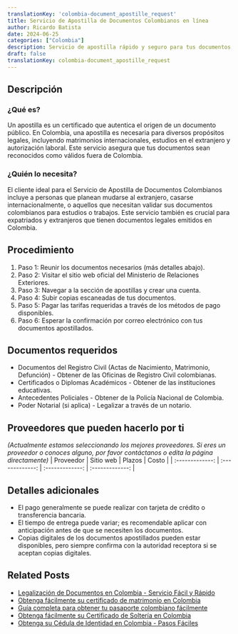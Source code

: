 ```yaml
---
translationKey: 'colombia-document_apostille_request'
title: Servicio de Apostilla de Documentos Colombianos en línea
author: Ricardo Batista
date: 2024-06-25
categories: ["Colombia"]
description: Servicio de apostilla rápido y seguro para tus documentos colombianos. Ideal para fines legales, matrimoniales y migratorios.
draft: false
translationKey: colombia-document_apostille_request
---
```


## Descripción
### ¿Qué es?
Un apostilla es un certificado que autentica el origen de un documento público. En Colombia, una apostilla es necesaria para diversos propósitos legales, incluyendo matrimonios internacionales, estudios en el extranjero y autorización laboral. Este servicio asegura que tus documentos sean reconocidos como válidos fuera de Colombia.

### ¿Quién lo necesita?
El cliente ideal para el Servicio de Apostilla de Documentos Colombianos incluye a personas que planean mudarse al extranjero, casarse internacionalmente, o aquellos que necesitan validar sus documentos colombianos para estudios o trabajos. Este servicio también es crucial para expatriados y extranjeros que tienen documentos legales emitidos en Colombia.

## Procedimiento

1. Paso 1: Reunir los documentos necesarios (más detalles abajo).
2. Paso 2: Visitar el sitio web oficial del Ministerio de Relaciones Exteriores.
3. Paso 3: Navegar a la sección de apostillas y crear una cuenta.
4. Paso 4: Subir copias escaneadas de tus documentos.
5. Paso 5: Pagar las tarifas requeridas a través de los métodos de pago disponibles.
6. Paso 6: Esperar la confirmación por correo electrónico con tus documentos apostillados.

## Documentos requeridos

- Documentos del Registro Civil (Actas de Nacimiento, Matrimonio, Defunción) - Obtener de las Oficinas de Registro Civil colombianas.
- Certificados o Diplomas Académicos - Obtener de las instituciones educativas.
- Antecedentes Policiales - Obtener de la Policía Nacional de Colombia.
- Poder Notarial (si aplica) - Legalizar a través de un notario.

## Proveedores que pueden hacerlo por ti
_(Actualmente estamos seleccionando los mejores proveedores. Si eres un proveedor o conoces alguno, por favor contáctanos o edita la página directamente)_
| Proveedor       |     Sitio web    |     Plazos       |      Costo      |
| :-------------: | :-------------: |  :-------------: | :-------------: |

## Detalles adicionales

- El pago generalmente se puede realizar con tarjeta de crédito o transferencia bancaria.
- El tiempo de entrega puede variar; es recomendable aplicar con anticipación antes de que se necesiten los documentos.
- Copias digitales de los documentos apostillados pueden estar disponibles, pero siempre confirma con la autoridad receptora si se aceptan copias digitales.


## Related Posts

- [Legalización de Documentos en Colombia - Servicio Fácil y Rápido](https://tramitit.com/es/guides/colombia/certificado_de_legalizaci%C3%B3n_de_documentos/)
- [Obtenga fácilmente su certificado de matrimonio en Colombia](https://tramitit.com/es/guides/colombia/registro_civil_de_matrimonio/)
- [Guía completa para obtener tu pasaporte colombiano fácilmente](https://tramitit.com/es/guides/colombia/pasaporte_colombiano/)
- [Obtenga fácilmente su Certificado de Soltería en Colombia](https://tramitit.com/es/guides/colombia/certificado_de_solter%C3%ADa/)
- [Obtenga su Cédula de Identidad en Colombia - Pasos Fáciles](https://tramitit.com/es/guides/colombia/expedici%C3%B3n_de_tarjeta_de_identidad/)